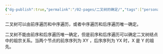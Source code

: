 ```yaml
---
{"dg-publish":true,"permalink":"/02-pages/二叉树的确定/","tags":["personal/blog","algorithm/data-structures/二叉树"]}
---
```


二叉树可以由前序遍历和中序遍历，或者中序遍历和后序遍历唯一确定。

二叉树不能由前序和后序遍历唯一确定，但是前序和后序遍历可以确定二叉树结点中的祖宗关系。当两个节点的前序序列为 XY ，后序序列为 YX 时，X 是 Y 的祖先。